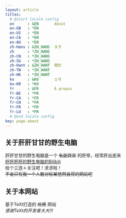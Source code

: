 ```yaml
---
layout: article
titles:
  # @start locale config
  en      : &EN       About
  en-GB   : *EN
  en-US   : *EN
  en-CA   : *EN
  en-AU   : *EN
  zh-Hans : &ZH_HANS  关于
  zh      : *ZH_HANS
  zh-CN   : *ZH_HANS
  zh-SG   : *ZH_HANS
  zh-Hant : &ZH_HANT  關於
  zh-TW   : *ZH_HANT
  zh-HK   : *ZH_HANT
  ko      : &KO       소개
  ko-KR   : *KO
  fr      : &FR       À propos
  fr-BE   : *FR
  fr-CA   : *FR
  fr-CH   : *FR
  fr-FR   : *FR
  fr-LU   : *FR
  # @end locale config
key: page-about
---
```

## 关于肝肝甘甘的野生电脑  
肝肝甘甘的野生电脑是一个
~~名副其实~~
的肝帝，经常肝出逝来  
[肝肝肝肝的野生电脑的Bilibili](https://space.bilibili.com/1028045655)  
给个三连＋关注吧！求求啦！  
~~不会只有我一个人敢对标某悠然自得的网站吧~~
## 关于本网站  
基于TeXt打造的
~~优质~~
网站  
_感谢TeXt的开发者大大!!!_
